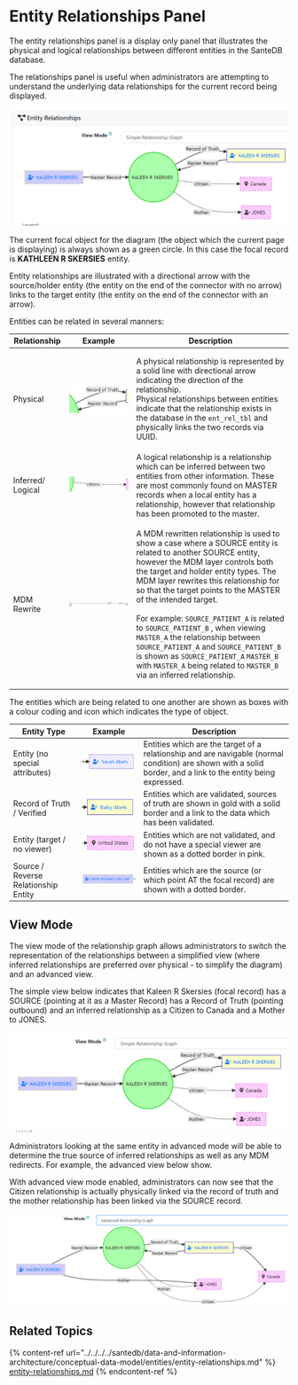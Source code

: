 # Entity Relationships Panel

The entity relationships panel is a display only panel that illustrates the physical and logical relationships between different entities in the SanteDB database.

The relationships panel is useful when administrators are attempting to understand the underlying data relationships for the current record being displayed.

![](<../../../../.gitbook/assets/image (444) (1).png>)

The current focal object for the diagram (the object which the current page is displaying) is always shown as a green circle. In this case the focal record is **KATHLEEN R SKERSIES** entity.

Entity relationships are illustrated with a directional arrow with the source/holder entity (the entity on the end of the connector with no arrow) links to the target entity (the entity on the end of the connector with an arrow).

Entities can be related in several manners:

| Relationship      | Example                                                    | Description                                                                                                                                                                                                                                                                                                                                                                                                                                                                                                                                                                                                                                                                                             |
| ----------------- | ---------------------------------------------------------- | ------------------------------------------------------------------------------------------------------------------------------------------------------------------------------------------------------------------------------------------------------------------------------------------------------------------------------------------------------------------------------------------------------------------------------------------------------------------------------------------------------------------------------------------------------------------------------------------------------------------------------------------------------------------------------------------------------- |
| Physical          | ![](<../../../../.gitbook/assets/image (427).png>)         | <p>A physical relationship is represented by a solid line with directional arrow indicating the direction of the relationship.<br>Physical relationships between entities indicate that the relationship exists in the database in the <code>ent_rel_tbl</code> and physically links the two records via UUID.</p>                                                                                                                                                                                                                                                                                                                                                                                      |
| Inferred/ Logical | ![](<../../../../.gitbook/assets/image (459).png>)         | A logical relationship is a relationship which can be inferred between two entities from other information. These are most commonly found on MASTER records when a local entity has a relationship, however that relationship has been promoted to the master.                                                                                                                                                                                                                                                                                                                                                                                                                                          |
| MDM Rewrite       | ![](<../../../../.gitbook/assets/image (435) (1) (1).png>) | <p>A MDM rewritten relationship is used to show a case where a SOURCE entity is related to another SOURCE entity, however the MDM layer controls both the target and holder entity types. The MDM layer rewrites this relationship for so that the target points to the MASTER of the intended target. <br><br>For example: <code>SOURCE_PATIENT_A</code> is related to <code>SOURCE_PATIENT_B</code> , when viewing <code>MASTER_A</code> the relationship between <code>SOURCE_PATIENT_A</code> and <code>SOURCE_PATIENT_B</code> is shown as <code>SOURCE_PATIENT_A</code> <code>MASTER_B</code> with <code>MASTER_A</code> being related to <code>MASTER_B</code> via an inferred relationship.</p> |

The entities which are being related to one another are shown as boxes with a colour coding and icon which indicates the type of object.

| Entity Type                          | Example                                                | Description                                                                                                                                                   |
| ------------------------------------ | ------------------------------------------------------ | ------------------------------------------------------------------------------------------------------------------------------------------------------------- |
| Entity (no special attributes)       | ![](<../../../../.gitbook/assets/image (448).png>)     | Entities which are the target of a relationship and are navigable (normal condition) are shown with a solid border, and a link to the entity being expressed. |
| Record of Truth / Verified           | ![](<../../../../.gitbook/assets/image (456).png>)     | Entities which are validated, sources of truth are shown in gold with a solid border and a link to the data which has been validated.                         |
| Entity (target / no viewer)          | ![](<../../../../.gitbook/assets/image (438) (1).png>) | Entities which are not validated, and do not have a special viewer are shown as a dotted border in pink.                                                      |
| Source / Reverse Relationship Entity | ![](<../../../../.gitbook/assets/image (454).png>)     | Entities which are the source (or which point AT the focal record) are shown with a dotted border.                                                            |

## View Mode

The view mode of the relationship graph allows administrators to switch the representation of the relationships between a simplified view (where inferred relationships are preferred over physical - to simplify the diagram) and an advanced view.

The simple view below indicates that Kaleen R Skersies (focal record) has a SOURCE (pointing at it as a Master Record) has a Record of Truth (pointing outbound) and an inferred relationship as a Citizen to Canada and a Mother to JONES.

![](<../../../../.gitbook/assets/image (460).png>)

Administrators looking at the same entity in advanced mode will be able to determine the true source of inferred relationships as well as any MDM redirects. For example, the advanced view below show.

With advanced view mode enabled, administrators can now see that the Citizen relationship is actually physically linked via the record of truth and the mother relationship has been linked via the SOURCE record.

![](<../../../../.gitbook/assets/image (437).png>)

## Related Topics

{% content-ref url="../../../../santedb/data-and-information-architecture/conceptual-data-model/entities/entity-relationships.md" %}
[entity-relationships.md](../../../../santedb/data-and-information-architecture/conceptual-data-model/entities/entity-relationships.md)
{% endcontent-ref %}
